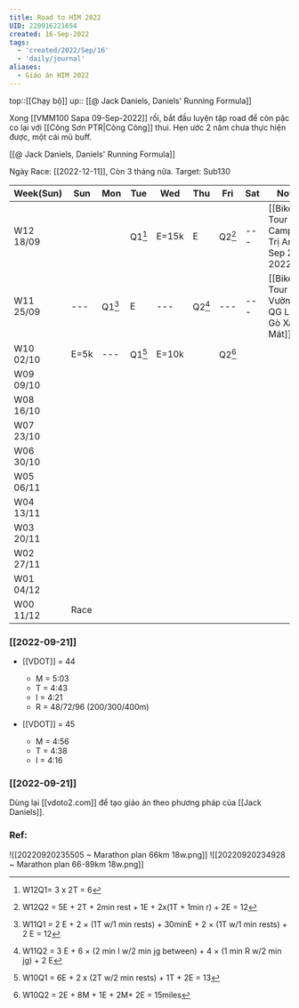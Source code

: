 ```yaml
---
title: Road to HIM 2022
UID: 220916221654
created: 16-Sep-2022
tags:
  - 'created/2022/Sep/16'
  - 'daily/journal'
aliases:
  - Giáo án HIM 2022
---
```

top::[[Chạy bộ]]
up:: [[@ Jack Daniels, Daniels' Running Formula]]

Xong [[VMM100 Sapa 09-Sep-2022]] rồi, bắt đầu luyện tập road để còn pặc co lại với [[Công Sơn PTR|Công Công]] thui. Hẹn ước 2 năm chưa thực hiện được, một cái mũ buff.

[[@ Jack Daniels, Daniels' Running Formula]]

Ngày Race: [[2022-12-11]], Còn 3 tháng nữa.
Target: Sub130

| Week(Sun) | Sun  | Mon        | Tue        | Wed   | Thu        | Fri        | Sat | Note                                        | VDOT |
| --------- | ---- | ---------- | ---------- | ----- | ---------- | ---------- | --- | ------------------------------------------- | ---- |
| W12 18/09 |      |            | Q1[^W12Q1] | E=15k | E          | Q2[^W12Q2] | --- | [[Bike Tour Camping Trị An - Sep 24, 2022]] | 44   |
| W11 25/09 | ---  | Q1[^W11Q1] | E          | ---   | Q2[^W11Q2] | ---        | --- | [[Bike Tour Vườn QG Lò Gò Xa Mát]]          | 44   |
| W10 02/10 | E=5k | ---        | Q1[^W10Q1] | E=10k |            | Q2[^W10Q2] |     |                                             | 45   |
| W09 09/10 |      |            |            |       |            |            |     |                                             |      |
| W08 16/10 |      |            |            |       |            |            |     |                                             |      |
| W07 23/10 |      |            |            |       |            |            |     |                                             |      |
| W06 30/10 |      |            |            |       |            |            |     |                                             |      |
| W05 06/11 |      |            |            |       |            |            |     |                                             |      |
| W04 13/11 |      |            |            |       |            |            |     |                                             |      |
| W03 20/11 |      |            |            |       |            |            |     |                                             |      |
| W02 27/11 |      |            |            |       |            |            |     |                                             |      |
| W01 04/12 |      |            |            |       |            |            |     |                                             |      |
| W00 11/12 | Race |            |            |       |            |            |     |                                             |      |


[^W12Q1]: W12Q1= 3 x 2T = 6
[^W12Q2]: W12Q2 = 5E + 2T + 2min rest + 1E + 2x(1T + 1min r) + 2E = 12

[^W11Q1]: W11Q1 = 2 E + 2 × (1T w/1 min rests) + 30minE + 2 × (1T w/1 min rests) + 2 E = 12
[^W11Q2]: W11Q2 = 3 E + 6 × (2 min I w/2 min jg between) + 4 × (1 min R w/2 min jg) + 2 E

[^W10Q1]: W10Q1 = 6E + 2 x  (2T w/2 min rests) + 1T + 2E = 13
[^W10Q2]: W10Q2 = 2E + 8M + 1E + 2M+ 2E = 15miles

### [[2022-09-21]]
- [[VDOT]] = 44
	- M = 5:03
	- T = 4:43
	- I = 4:21
	- R = 48/72/96 (200/300/400m)

- [[VDOT]] = 45
	- M = 4:56
	- T = 4:38
	- I = 4:16


### [[2022-09-21]]
Dùng lại [[vdoto2.com]] để tạo giáo án theo phương pháp của [[Jack Daniels]].


### Ref:
![[20220920235505 ~ Marathon plan 66km 18w.png]]
![[20220920234928 ~ Marathon plan 66-89km 18w.png]]
